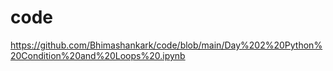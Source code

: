# code
https://github.com/Bhimashankark/code/blob/main/Day%202%20Python%20Condition%20and%20Loops%20.ipynb
